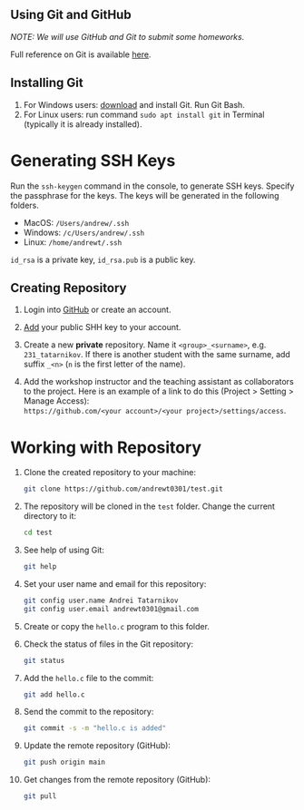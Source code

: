 Using Git and GitHub
---

_NOTE: We will use GitHub and Git to submit some homeworks._

Full reference on Git is available [here](https://git-scm.com/book/en/v2).

## Installing Git

1. For Windows users: [download](https://git-scm.com/downloads) and install Git. Run Git Bash.
2. For Linux users: run command `sudo apt install git` in Terminal (typically it is already installed).

# Generating SSH Keys

Run the `ssh-keygen` command in the console, to generate SSH keys.
Specify the passphrase for the keys. The keys will be generated in the following folders.

* MacOS: `/Users/andrew/.ssh`
* Windows: `/c/Users/andrew/.ssh`
* Linux: `/home/andrewt/.ssh`

`id_rsa` is a private key, `id_rsa.pub` is a public key.

## Creating Repository

1. Login into [GitHub](https://github.com) or create an account. 

2. [Add](https://github.com/settings/keys) your public SHH key to your account. 

3. Create a new __private__ repository. Name it `<group>_<surname>`, e.g. `231_tatarnikov`.
   If there is another student with the same surname, add suffix `_<n>` (`n` is the first letter of the name). 

4. Add the workshop instructor and the teaching assistant as collaborators to the project.
   Here is an example of a link to do this (Project > Setting > Manage Access):   
   `https://github.com/<your account>/<your project>/settings/access`.

# Working with Repository

1. Clone the created repository to your machine:
   ```bash
   git clone https://github.com/andrewt0301/test.git
   ```

2. The repository will be cloned in the `test` folder. Change the current directory to it:
   ```bash
   cd test
   ```

3. See help of using Git:
   ```bash
   git help
   ```

4. Set your user name and email for this repository:
   ```bash
   git config user.name Andrei Tatarnikov
   git config user.email andrewt0301@gmail.com
   ```

5. Create or copy the `hello.c` program to this folder.

6. Check the status of files in the Git repository:
    ```bash
    git status
    ```

7. Add the `hello.c` file to the commit:
    ```bash
    git add hello.c
    ```

8. Send the commit to the repository:
    ```bash
    git commit -s -m "hello.c is added"
    ```

9. Update the remote repository (GitHub): 
    ```bash
    git push origin main
    ```

10. Get changes from the remote repository (GitHub): 
    ```bash
    git pull
